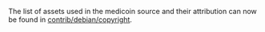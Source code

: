 The list of assets used in the medicoin source and their attribution can now be found in [contrib/debian/copyright](../contrib/debian/copyright).
